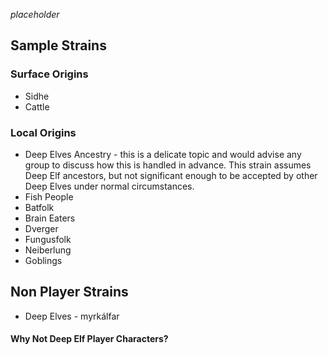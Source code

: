 _placeholder_

## Sample Strains
### Surface Origins
* Sidhe
* Cattle

### Local Origins
* Deep Elves Ancestry - this is a delicate topic and would advise any group to discuss how this is handled in advance.  This strain assumes Deep Elf ancestors, but not significant enough to be accepted by other Deep Elves under normal circumstances.  
* Fish People
* Batfolk
* Brain Eaters
* Dverger
* Fungusfolk
* Neiberlung 
* Goblings

## Non Player Strains
* Deep Elves - myrkálfar

#### Why Not Deep Elf Player Characters?